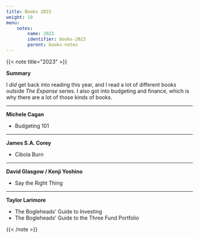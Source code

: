 ```yaml
---
title: Books 2023
weight: 10
menu:
    notes:
        name: 2023
        identifier: books-2023
        parent: books-notes
---
```

{{< note title="2023" >}}

**Summary**

I _did_ get back into reading this year, and I read a lot of different books
outside _The Expanse_ series. I also got into budgeting and finance, which is
why there are a lot of those kinds of books.

---

**Michele Cagan**

- Budgeting 101

---

**James S.A. Corey**
- Cibola Burn

---

**David Glasgow / Kenji Yoshino**
- Say the Right Thing

---

**Taylor Larimore**
- The Bogleheads' Guide to Investing 
- The Bogleheads' Guide to the Three Fund Portfolio

{{< /note >}}

